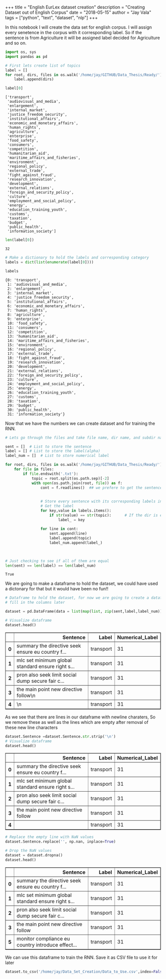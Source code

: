 +++
title = "English EurLex dataset creation"
description = "Creating Dataset out of English Corpus"
date = "2018-05-15"
author = "Jay Vala"
tags = ["python", "text", "dataset", "nlp"]
+++


In this notebook I will create the data set for english corpus. I will assign every senetence in the corpus with it corresponding label. So if the sentence is from Agriculture it will be assigned label decided for Agriculture and so on.


```python
import os, sys
import pandas as pd
```


```python
# First lets create list of topics
label = []
for root, dirs, files in os.walk('/home/jay/GITHUB/Data_Thesis/Ready/'):
    label.append(dirs)
```


```python
label[0]
```




    ['transport',
     'audiovisual_and_media',
     'enlargement',
     'internal_market',
     'justice_freedom_security',
     'institutional_affairs',
     'economic_and_monetary_affairs',
     'human_rights',
     'agriculture',
     'enterprise',
     'food_safety',
     'consumers',
     'competition',
     'humanitarian_aid',
     'maritime_affairs_and_fisheries',
     'environment',
     'regional_policy',
     'external_trade',
     'fight_against_fraud',
     'research_innovation',
     'development',
     'external_relations',
     'foreign_and_security_policy',
     'culture',
     'employment_and_social_policy',
     'energy',
     'education_training_youth',
     'customs',
     'taxation',
     'budget',
     'public_health',
     'information_society']




```python
len(label[0])
```




    32




```python
# Make a dictionary to hold the labels and corresponding category
labels = dict(list(enumerate(label[0])))
```


```python
labels
```




    {0: 'transport',
     1: 'audiovisual_and_media',
     2: 'enlargement',
     3: 'internal_market',
     4: 'justice_freedom_security',
     5: 'institutional_affairs',
     6: 'economic_and_monetary_affairs',
     7: 'human_rights',
     8: 'agriculture',
     9: 'enterprise',
     10: 'food_safety',
     11: 'consumers',
     12: 'competition',
     13: 'humanitarian_aid',
     14: 'maritime_affairs_and_fisheries',
     15: 'environment',
     16: 'regional_policy',
     17: 'external_trade',
     18: 'fight_against_fraud',
     19: 'research_innovation',
     20: 'development',
     21: 'external_relations',
     22: 'foreign_and_security_policy',
     23: 'culture',
     24: 'employment_and_social_policy',
     25: 'energy',
     26: 'education_training_youth',
     27: 'customs',
     28: 'taxation',
     29: 'budget',
     30: 'public_health',
     31: 'information_society'}



Now that we have the numbers we can create dataset and for training the RNN. 


```python
# Lets go through the files and take file name, dir name, and subdir name

sent = []  # List to store the sentence
label = [] # List to store the label(alpha)
label_num = []  # List to store numerical label

for root, dirs, files in os.walk('/home/jay/GITHUB/Data_Thesis/Ready/'):
    for file in files:
        if file.endswith('.txt'):
            topic = root.split(os.path.sep)[-2]  
            with open(os.path.join(root, file)) as f:
                cont = f.readlines()  ## we prefere to get the sentences in the list form so that it is easy for us to label it
             
                
                # Store every sentence with its corresponding labels in a list
                # Get the label
                for key,value in labels.items():
                    if str(value) == str(topic):      # If the dir is equal to any value in the labels dict then
                        label_ = key
                        
                for line in cont:
                    sent.append(line)
                    label.append(topic)
                    label_num.append(label_)
                           
                
```


```python
# Just checking to see if all of them are equal
len(sent) == len(label) == len(label_num)
```




    True



We are going to make a dataframe to hold the dataset, we could have used a dictonary for that but it would have been no fun!!


```python
# Dataframe to hold the dataset, for now we are going to create a dataframe with just the columns as we are going to
# fill in the columns later

dataset = pd.DataFrame(data = list(map(list, zip(sent,label,label_num))),columns=['Sentence','Label', 'Numerical_Label'])
```


```python
# Visualize dataframe
dataset.head()
```




<div>
<style scoped>
    .dataframe tbody tr th:only-of-type {
        vertical-align: middle;
    }

    .dataframe tbody tr th {
        vertical-align: top;
    }

    .dataframe thead th {
        text-align: right;
    }
</style>
<table border="1" class="dataframe">
  <thead>
    <tr style="text-align: right;">
      <th></th>
      <th>Sentence</th>
      <th>Label</th>
      <th>Numerical_Label</th>
    </tr>
  </thead>
  <tbody>
    <tr>
      <th>0</th>
      <td>summary the directive seek ensure eu country f...</td>
      <td>transport</td>
      <td>31</td>
    </tr>
    <tr>
      <th>1</th>
      <td>mlc set minimum global standard ensure right s...</td>
      <td>transport</td>
      <td>31</td>
    </tr>
    <tr>
      <th>2</th>
      <td>pron also seek limit social dump secure fair c...</td>
      <td>transport</td>
      <td>31</td>
    </tr>
    <tr>
      <th>3</th>
      <td>the main point new directive follow\n</td>
      <td>transport</td>
      <td>31</td>
    </tr>
    <tr>
      <th>4</th>
      <td>\n</td>
      <td>transport</td>
      <td>31</td>
    </tr>
  </tbody>
</table>
</div>



As we see that there are lines in our dataframe with newline charaters, So we remove these as well as the lines which are empty after removal of these new line characters


```python
dataset.Sentence =dataset.Sentence.str.strip('\n')
# Visualize dataframe
dataset.head()
```




<div>
<style scoped>
    .dataframe tbody tr th:only-of-type {
        vertical-align: middle;
    }

    .dataframe tbody tr th {
        vertical-align: top;
    }

    .dataframe thead th {
        text-align: right;
    }
</style>
<table border="1" class="dataframe">
  <thead>
    <tr style="text-align: right;">
      <th></th>
      <th>Sentence</th>
      <th>Label</th>
      <th>Numerical_Label</th>
    </tr>
  </thead>
  <tbody>
    <tr>
      <th>0</th>
      <td>summary the directive seek ensure eu country f...</td>
      <td>transport</td>
      <td>31</td>
    </tr>
    <tr>
      <th>1</th>
      <td>mlc set minimum global standard ensure right s...</td>
      <td>transport</td>
      <td>31</td>
    </tr>
    <tr>
      <th>2</th>
      <td>pron also seek limit social dump secure fair c...</td>
      <td>transport</td>
      <td>31</td>
    </tr>
    <tr>
      <th>3</th>
      <td>the main point new directive follow</td>
      <td>transport</td>
      <td>31</td>
    </tr>
    <tr>
      <th>4</th>
      <td></td>
      <td>transport</td>
      <td>31</td>
    </tr>
  </tbody>
</table>
</div>




```python
# Replace the empty line with NaN values
dataset.Sentence.replace('', np.nan, inplace=True)

# Drop the NaN values
dataset = dataset.dropna()
dataset.head()
```




<div>
<style scoped>
    .dataframe tbody tr th:only-of-type {
        vertical-align: middle;
    }

    .dataframe tbody tr th {
        vertical-align: top;
    }

    .dataframe thead th {
        text-align: right;
    }
</style>
<table border="1" class="dataframe">
  <thead>
    <tr style="text-align: right;">
      <th></th>
      <th>Sentence</th>
      <th>Label</th>
      <th>Numerical_Label</th>
    </tr>
  </thead>
  <tbody>
    <tr>
      <th>0</th>
      <td>summary the directive seek ensure eu country f...</td>
      <td>transport</td>
      <td>31</td>
    </tr>
    <tr>
      <th>1</th>
      <td>mlc set minimum global standard ensure right s...</td>
      <td>transport</td>
      <td>31</td>
    </tr>
    <tr>
      <th>2</th>
      <td>pron also seek limit social dump secure fair c...</td>
      <td>transport</td>
      <td>31</td>
    </tr>
    <tr>
      <th>3</th>
      <td>the main point new directive follow</td>
      <td>transport</td>
      <td>31</td>
    </tr>
    <tr>
      <th>5</th>
      <td>monitor compliance eu country introduce effect...</td>
      <td>transport</td>
      <td>31</td>
    </tr>
  </tbody>
</table>
</div>



We can use this dataframe to train the RNN. Save it as CSV file to use it for later


```python
dataset.to_csv('/home/jay/Data_Set_Creation/Data_to_Use.csv',index=False)
```
